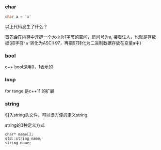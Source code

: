 ### char

```c++
char a = 'a'
```
以上代码发生了什么？

首先会在内存中开辟一个大小为1字节的空间，房间号为a, 接着住人，也就是存数据(把字符`'a'`转化为ASCII 97，再把97转化为二进制数据存放在变量a中)

### bool
c++ bool是用0，1表示的

### loop

for range 是c++11 的扩展

### string
引入string头文件，可以很方便的定义string

string的3种定义方式

```
char* name[];
std::string name;
string name;
```